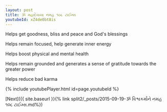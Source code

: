 ```yaml
---
layout: post
title: ૐ મહાદેવાયા નમહ ૧૦૮ ટાઈમ્સ
youtubeId: xZ4de0bt8is
---
```

 
 
Helps get goodness, bliss and peace and God's blessings
 
Helps remain focused, help generate inner energy 
 
Helps boost physical and mental health 
 
Helps remain grounded and generates a sense of gratitude towards the greater power 
 
Helps reduce bad karma
 
 
 
 


{% include youtubePlayer.html id=page.youtubeId %}
 
[Next]({{ site.baseurl }}{% link  split2/_posts/2015-09-19-ૐ વિશ્વકર્માને નમહ ૧૦૮ ટાઈમ્સ.md%})
 
